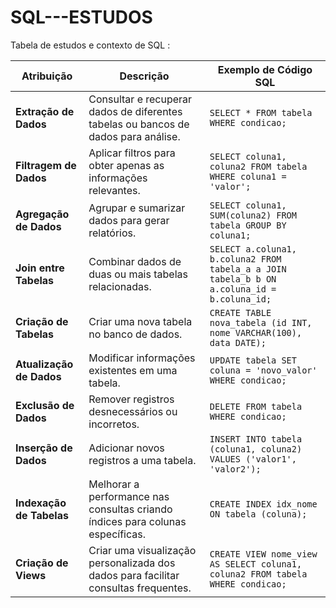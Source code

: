 # SQL---ESTUDOS

Tabela de estudos e contexto de  SQL :

| **Atribuição**                | **Descrição**                                                                                          | **Exemplo de Código SQL**                                                                 |
|-------------------------------|--------------------------------------------------------------------------------------------------------|-------------------------------------------------------------------------------------------|
| **Extração de Dados**          | Consultar e recuperar dados de diferentes tabelas ou bancos de dados para análise.                     | `SELECT * FROM tabela WHERE condicao;`                                                    |
| **Filtragem de Dados**         | Aplicar filtros para obter apenas as informações relevantes.                                           | `SELECT coluna1, coluna2 FROM tabela WHERE coluna1 = 'valor';`                            |
| **Agregação de Dados**         | Agrupar e sumarizar dados para gerar relatórios.                                                       | `SELECT coluna1, SUM(coluna2) FROM tabela GROUP BY coluna1;`                              |
| **Join entre Tabelas**         | Combinar dados de duas ou mais tabelas relacionadas.                                                   | `SELECT a.coluna1, b.coluna2 FROM tabela_a a JOIN tabela_b b ON a.coluna_id = b.coluna_id;`|
| **Criação de Tabelas**         | Criar uma nova tabela no banco de dados.                                                               | `CREATE TABLE nova_tabela (id INT, nome VARCHAR(100), data DATE);`                        |
| **Atualização de Dados**       | Modificar informações existentes em uma tabela.                                                        | `UPDATE tabela SET coluna = 'novo_valor' WHERE condicao;`                                 |
| **Exclusão de Dados**          | Remover registros desnecessários ou incorretos.                                                        | `DELETE FROM tabela WHERE condicao;`                                                      |
| **Inserção de Dados**          | Adicionar novos registros a uma tabela.                                                                | `INSERT INTO tabela (coluna1, coluna2) VALUES ('valor1', 'valor2');`                      |
| **Indexação de Tabelas**       | Melhorar a performance nas consultas criando índices para colunas específicas.                         | `CREATE INDEX idx_nome ON tabela (coluna);`                                               |
| **Criação de Views**           | Criar uma visualização personalizada dos dados para facilitar consultas frequentes.                    | `CREATE VIEW nome_view AS SELECT coluna1, coluna2 FROM tabela WHERE condicao;`            |




